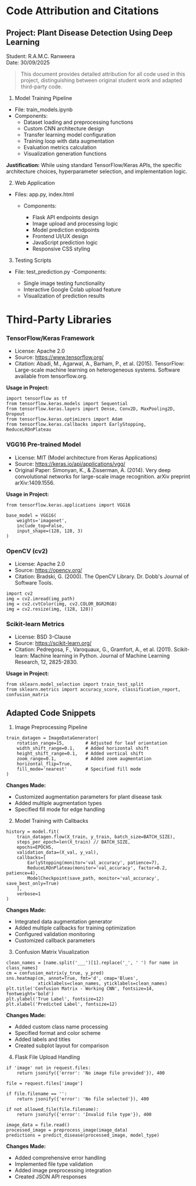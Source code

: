 # Code Attribution and Citations

## Project: Plant Disease Detection Using Deep Learning

Student: R.A.M.C. Ranweera<br/>
Date: 30/09/2025<br/>

> This document provides detailed attribution for all code used in this project, distinguishing between original student work and adapted third-party code.

1. Model Training Pipeline
 - File: train_models.ipynb
 - Components:
   - Dataset loading and preprocessing functions
   - Custom CNN architecture design
   - Transfer learning model configuration
   - Training loop with data augmentation
   - Evaluation metrics calculation
   - Visualization generation functions

**Justification:** While using standard TensorFlow/Keras APIs, the specific architecture choices, hyperparameter selection, and implementation logic.

2. Web Application

 - Files: app.py, index.html
    - Components:

      - Flask API endpoints design
      - Image upload and processing logic
      - Model prediction endpoints
      - Frontend UI/UX design
      - JavaScript prediction logic
      - Responsive CSS styling

3. Testing Scripts

 - File: test_prediction.py
    -Components:

      - Single image testing functionality
      - Interactive Google Colab upload feature
      - Visualization of prediction results

# Third-Party Libraries

### TensorFlow/Keras Framework

- License: Apache 2.0
- Source: https://www.tensorflow.org/
- Citation: Abadi, M., Agarwal, A., Barham, P., et al. (2015). TensorFlow: Large-scale machine learning on heterogeneous systems. Software available from tensorflow.org.

**Usage in Project:**

```
import tensorflow as tf
from tensorflow.keras.models import Sequential
from tensorflow.keras.layers import Dense, Conv2D, MaxPooling2D, Dropout
from tensorflow.keras.optimizers import Adam
from tensorflow.keras.callbacks import EarlyStopping, ReduceLROnPlateau
```

### VGG16 Pre-trained Model

- License: MIT (Model architecture from Keras Applications)
- Source: https://keras.io/api/applications/vgg/
- Original Paper: Simonyan, K., & Zisserman, A. (2014). Very deep convolutional networks for large-scale image recognition. arXiv preprint arXiv:1409.1556.

**Usage in Project:**
```
from tensorflow.keras.applications import VGG16

base_model = VGG16(
    weights='imagenet',
    include_top=False,
    input_shape=(128, 128, 3)
)
```

### OpenCV (cv2)

- License: Apache 2.0
- Source: https://opencv.org/
- Citation: Bradski, G. (2000). The OpenCV Library. Dr. Dobb's Journal of Software Tools.

```
import cv2
img = cv2.imread(img_path)
img = cv2.cvtColor(img, cv2.COLOR_BGR2RGB)
img = cv2.resize(img, (128, 128))
```

### Scikit-learn Metrics

- License: BSD 3-Clause
- Source: https://scikit-learn.org/
- Citation: Pedregosa, F., Varoquaux, G., Gramfort, A., et al. (2011). Scikit-learn: Machine learning in Python. Journal of Machine Learning Research, 12, 2825-2830.

**Usage in Project:**

```
from sklearn.model_selection import train_test_split
from sklearn.metrics import accuracy_score, classification_report, confusion_matrix
```

## Adapted Code Snippets

1. Image Preprocessing Pipeline

```
train_datagen = ImageDataGenerator(
    rotation_range=15,        # Adjusted for leaf orientation
    width_shift_range=0.1,    # Added horizontal shift
    height_shift_range=0.1,   # Added vertical shift
    zoom_range=0.1,           # Added zoom augmentation
    horizontal_flip=True,
    fill_mode='nearest'       # Specified fill mode
)
```

**Changes Made:**

- Customized augmentation parameters for plant disease task
- Added multiple augmentation types
- Specified fill mode for edge handling

2. Model Training with Callbacks

```
history = model.fit(
    train_datagen.flow(X_train, y_train, batch_size=BATCH_SIZE),
    steps_per_epoch=len(X_train) // BATCH_SIZE,
    epochs=EPOCHS,
    validation_data=(X_val, y_val),
    callbacks=[
        EarlyStopping(monitor='val_accuracy', patience=7),
        ReduceLROnPlateau(monitor='val_accuracy', factor=0.2, patience=4),
        ModelCheckpoint(save_path, monitor='val_accuracy', save_best_only=True)
    ],
    verbose=1
)
```

**Changes Made:**

- Integrated data augmentation generator
- Added multiple callbacks for training optimization
- Configured validation monitoring
- Customized callback parameters

3. Confusion Matrix Visualization

```
clean_names = [name.split('___')[1].replace('_', ' ') for name in class_names]
cm = confusion_matrix(y_true, y_pred)
sns.heatmap(cm, annot=True, fmt='d', cmap='Blues', 
            xticklabels=clean_names, yticklabels=clean_names)
plt.title('Confusion Matrix - Working CNN', fontsize=14, fontweight='bold')
plt.ylabel('True Label', fontsize=12)
plt.xlabel('Predicted Label', fontsize=12)
```

**Changes Made:**

- Added custom class name processing
- Specified format and color scheme
- Added labels and titles
- Created subplot layout for comparison

4. Flask File Upload Handling

```
if 'image' not in request.files:
    return jsonify({'error': 'No image file provided'}), 400

file = request.files['image']

if file.filename == '':
    return jsonify({'error': 'No file selected'}), 400

if not allowed_file(file.filename):
    return jsonify({'error': 'Invalid file type'}), 400

image_data = file.read()
processed_image = preprocess_image(image_data)
predictions = predict_disease(processed_image, model_type)
```

**Changes Made:**

- Added comprehensive error handling
- Implemented file type validation
- Added image preprocessing integration
- Created JSON API responses